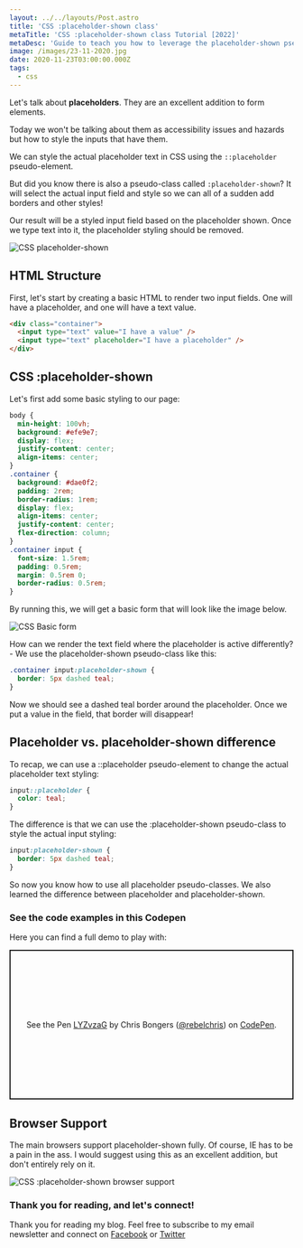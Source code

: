 ```yaml
---
layout: ../../layouts/Post.astro
title: 'CSS :placeholder-shown class'
metaTitle: 'CSS :placeholder-shown class Tutorial [2022]'
metaDesc: 'Guide to teach you how to leverage the placeholder-shown pseudo class. See the code examples in the Codepen!'
image: /images/23-11-2020.jpg
date: 2020-11-23T03:00:00.000Z
tags:
  - css
---
```


Let's talk about **placeholders**. They are an excellent addition to form elements.

Today we won't be talking about them as accessibility issues and hazards but how to style the inputs that have them.

We can style the actual placeholder text in CSS using the `::placeholder` pseudo-element.

But did you know there is also a pseudo-class called `:placeholder-shown`? It will select the actual input field and style so we can all of a sudden add borders and other styles!

Our result will be a styled input field based on the placeholder shown. Once we type text into it, the placeholder styling should be removed.

![CSS placeholder-shown](https://cdn.hashnode.com/res/hashnode/image/upload/v1605677501390/gfG0zuBTl.gif)

## HTML Structure

First, let's start by creating a basic HTML to render two input fields. One will have a placeholder, and one will have a text value.

```html
<div class="container">
  <input type="text" value="I have a value" />
  <input type="text" placeholder="I have a placeholder" />
</div>
```

## CSS :placeholder-shown

Let's first add some basic styling to our page:

```css
body {
  min-height: 100vh;
  background: #efe9e7;
  display: flex;
  justify-content: center;
  align-items: center;
}
.container {
  background: #dae0f2;
  padding: 2rem;
  border-radius: 1rem;
  display: flex;
  align-items: center;
  justify-content: center;
  flex-direction: column;
}
.container input {
  font-size: 1.5rem;
  padding: 0.5rem;
  margin: 0.5rem 0;
  border-radius: 0.5rem;
}
```

By running this, we will get a basic form that will look like the image below.

![CSS Basic form](https://cdn.hashnode.com/res/hashnode/image/upload/v1605677040414/DvgCDvkYx.png)

How can we render the text field where the placeholder is active differently? - We use the placeholder-shown pseudo-class like this:

```css
.container input:placeholder-shown {
  border: 5px dashed teal;
}
```

Now we should see a dashed teal border around the placeholder. Once we put a value in the field, that border will disappear!

## Placeholder vs. placeholder-shown difference

To recap, we can use a ::placeholder pseudo-element to change the actual placeholder text styling:

```css
input::placeholder {
  color: teal;
}
```

The difference is that we can use the :placeholder-shown pseudo-class to style the actual input styling:

```css
input:placeholder-shown {
  border: 5px dashed teal;
}
```

So now you know how to use all placeholder pseudo-classes. We also learned the difference between placeholder and placeholder-shown.

### See the code examples in this Codepen

Here you can find a full demo to play with:

<p class="codepen" data-height="265" data-theme-id="dark" data-default-tab="css,result" data-user="rebelchris" data-slug-hash="LYZvzaG" style="height: 265px; box-sizing: border-box; display: flex; align-items: center; justify-content: center; border: 2px solid; margin: 1em 0; padding: 1em;" data-pen-title="LYZvzaG">
  <span>See the Pen <a href="https://codepen.io/rebelchris/pen/LYZvzaG">
  LYZvzaG</a> by Chris Bongers (<a href="https://codepen.io/rebelchris">@rebelchris</a>)
  on <a href="https://codepen.io">CodePen</a>.</span>
</p>
<script async src="https://static.codepen.io/assets/embed/ei.js"></script>

## Browser Support

The main browsers support placeholder-shown fully. Of course, IE has to be a pain in the ass. I would suggest using this as an excellent addition, but don't entirely rely on it.

![CSS :placeholder-shown browser support](https://caniuse.bitsofco.de/image/css-placeholder-shown.png)

### Thank you for reading, and let's connect!

Thank you for reading my blog. Feel free to subscribe to my email newsletter and connect on [Facebook](https://www.facebook.com/DailyDevTipsBlog) or [Twitter](https://twitter.com/DailyDevTips1)
